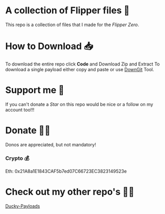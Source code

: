 # A collection of Flipper files 🐬
This repo is a collection of files that I made for the _Flipper Zero_.

# How to Download 📥
To download the entire repo click **Code** and Download Zip and Extract
To download a single payload either copy and paste or use [DownGit](https://minhaskamal.github.io/DownGit/#/home) Tool.

# Support me 🌟
If you can't donate a _Star_ on this repo would be nice or a follow on my account too!!!

# Donate 🙏🏿
Donos are appreciated, but not mandatory!
### Crypto 💰
Eth: 0x21A8a1E1843CAF5b7ed07C66723EC3823149523e

# Check out my other repo's 👨‍💻
[Ducky-Payloads](https://github.com/hack5aw/Ducky-Payloads)

